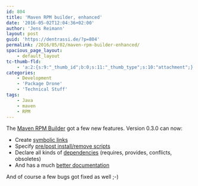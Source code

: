 ```yaml
---
id: 804
title: 'Maven RPM builder, enhanced'
date: '2016-05-02T12:04:36+02:00'
author: 'Jens Reimann'
layout: post
guid: 'https://dentrassi.de/?p=804'
permalink: /2016/05/02/maven-rpm-builder-enhanced/
spacious_page_layout:
    - default_layout
tc-thumb-fld:
    - 'a:2:{s:9:"_thumb_id";b:0;s:11:"_thumb_type";s:10:"attachment";}'
categories:
    - Development
    - 'Package Drone'
    - 'Technical Stuff'
tags:
    - Java
    - maven
    - RPM
---
```


The [Maven RPM Builder](https://ctron.github.io/rpm-builder/) got a few new features. Version 0.3.0 can now:

- Create [symbolic links](https://ctron.github.io/rpm-builder/entry.html)
- Specify [pre/post install/remove scripts](https://ctron.github.io/rpm-builder/scripts.html)
- Declare all kinds of [dependencies](https://ctron.github.io/rpm-builder/deps.html) (requires, provides, conflicts, obsoletes)
- And has a much [better documentation](https://ctron.github.io/rpm-builder/rpm-mojo.html)

<!-- more -->

And of course a few bugs got fixed as well ;-)
